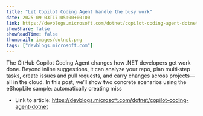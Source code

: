 ```yaml
---
title: "Let Copilot Coding Agent handle the busy work"
date: 2025-09-03T17:05:00+00:00
link: https://devblogs.microsoft.com/dotnet/copilot-coding-agent-dotnet
showShare: false
showReadTime: false
thumbnail: images/dotnet.png
tags: ["devblogs.microsoft.com"]
---
```

The GitHub Copilot Coding Agent changes how .NET developers get work done. Beyond inline suggestions, it can analyze your repo, plan multi‑step tasks, create issues and pull requests, and carry changes across projects—all in the cloud. In this post, we’ll show two concrete scenarios using the eShopLite sample: automatically creating miss

- Link to article: https://devblogs.microsoft.com/dotnet/copilot-coding-agent-dotnet